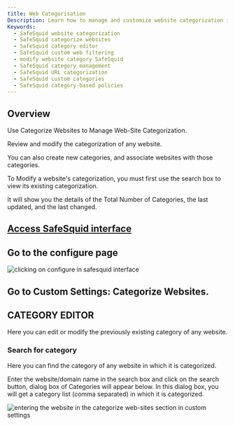 ```yaml
---
title: Web Categorisation
Description: Learn how to manage and customize website categorization in SafeSquid Secure Web Gateway using the Category Editor under Custom Settings. Modify, create, and audit category assignments for enhanced web control and policy enforcement.
Keywords:
  - SafeSquid website categorization
  - SafeSquid categorize websites
  - SafeSquid category editor
  - SafeSquid custom web filtering
  - modify website category SafeSquid
  - SafeSquid category management
  - SafeSquid URL categorization
  - SafeSquid custom categories
  - SafeSquid category-based policies
---
```


## Overview

Use Categorize Websites to Manage Web-Site Categorization.

Review and modify the categorization of any website.

You can also create new categories, and associate websites with those categories.

To Modify a website's categorization, you must first use the search box to view its existing categorization.

It will show you the details of the Total Number of Categories, the last updated, and the last changed.

## [Access SafeSquid interface](/docs/08-SafeSquid%20Interface/Accessing%20the%20SafeSquid%20Interface.md)

## Go to the configure page

![clicking on configure in safesquid interface](/img/Configure/Custom_Settings/Categorize_WebSites/image1.webp)

## Go to Custom Settings: Categorize Websites.

## CATEGORY EDITOR

Here you can edit or modify the previously existing category of any website.

### Search for category

Here you can find the category of any website in which it is categorized.

Enter the website/domain name in the search box and click on the search button, dialog box of Categories will appear below. In this dialog box, you will get a category list (comma separated) in which it is categorized.

![entering the website in the categorize web-sites section in custom settings](/img/Configure/Custom_Settings/Categorize_WebSites/image2.webp)

